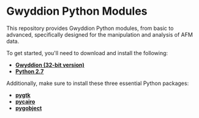 # Gwyddion Python Modules

This repository provides Gwyddion Python modules, from basic to advanced, specifically designed for the manipulation and analysis of AFM data.

To get started, you'll need to download and install the following:

- **[Gwyddion (32-bit version)](https://sourceforge.net/projects/gwyddion/files/pygtk-win32/)**
- **[Python 2.7](https://sourceforge.net/projects/gwyddion/files/pygtk-win32/)**

Additionally, make sure to install these three essential Python packages:

- **[pygtk](https://sourceforge.net/projects/gwyddion/files/pygtk-win32/)**
- **[pycairo](https://sourceforge.net/projects/gwyddion/files/pygtk-win32/)**
- **[pygobject](https://sourceforge.net/projects/gwyddion/files/pygtk-win32/)**
